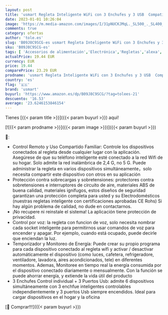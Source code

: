 ```yaml
---
layout: post
title: 'usmart Regleta Inteligente WiFi con 3 Enchufes y 3 USB  Compatible con Alexa y Google Home  Regleta Alexa Programable con Función de Temporizador  Monitoreo de Consumo  P1-1  1.5M  Blanco'
date: 2023-01-01 10:26:04
image: 'https://m.media-amazon.com/images/I/31pNUCKJMqL._SL500_._SL400_.jpg'
comments: true
category: ofertas
author: 'tole.es'
slug: 'B09J8C9SCG-es usmart Regleta Inteligente WiFi con 3 Enchufes y 3 USB...'
sku: 'B09J8C9SCG-es'
tags: [ 'Accesorios de alimentación','Electrónica','Regletas','alexa','google','home','usmart','🇪🇸', ]
actualPrice: 19.44 EUR
currency: EUR
price: 19.44
comparePrice: 23.29 EUR
prodname: 'usmart Regleta Inteligente WiFi con 3 Enchufes y 3 USB  Compatible con Alexa y Google Home  Regleta Alexa Programable con Función de Temporizador  Monitoreo de Consumo  P1-1  1.5M  Blanco'
country: 'es'
flag: '🇪🇸'
brand: 'usmart'
buyurl: 'https://www.amazon.es/dp/B09J8C9SCG/?tag=tolees-21'
descuento: '16.53'
average: '23.6246153846154'
---
```


Tienes [{{< param title >}}]({{< param buyurl >}}) aqui!

[![{{< param prodname >}}]({{< param image >}})]({{< param buyurl >}})

🔎:

- Control Remoto y Uso Compartido Familiar: Controle los dispositivos conectados al regleta desde cualquier lugar con la aplicación. Asegúrese de que su teléfono inteligente esté conectado a la red Wifi de su hogar. Solo admite la red inalámbrica de 2,4 G, no 5 G. Puede administrar la regleta en varios dispositivos simultáneamente，solo necesita compartir este dispositivo con otros en su aplicación
- Protección contra sobrecargas y sobretensiones: protectores contra sobretensiones e interruptores de circuito de aire, materiales ABS de buena calidad, materiales ignífugos, estos diseños de seguridad garantizan una protección completa para usted y su Electrodomésticos (nuestras regletas inteligente con certificaciones aprobadas CE Rohs) Si hay algún problema de calidad, no dude en contactarnos.
- ¡No recupere ni reinstale el sistema! La aplicación tiene protección de privacidad.
- Control por voz: la regleta con funcion de voz, solo necesita nombrar cada socket inteligente para permitirnos usar comandos de voz para encender y apagar. Por ejemplo, cuando está ocupado, puede decirle que enciendan la luz.
- Temporizador y Monitoreo de Energía: Puede crear su propio programa para cada dispositivo conectado al regleta wifi y activar / desactivar automáticamente el dispositivo (como luces, cafetera, refrigeradore, ventiladore, lavadora, aires acondicionados, tele) en diferentes momentos. Ademas, Monitoree en tiempo real la energía consumida por el dispositivo conectado diariamente o mensualmente. Con la función se puede ahorrar energía, y extiende la vida útil del producto
- 3 Enchufes Control individual + 3 Puertos Usb: admite 6 dispositivos simultáneamente con 3 enchfue inteligentes controlables independientemente y 3 puertos Usb siempre encendidos. Ideal para cargar dispositivos en el hogar y la oficina

[🛒 Comprar!!!]({{< param buyurl >}})
